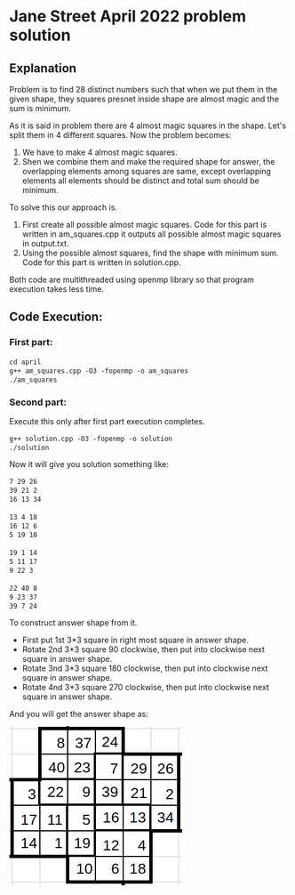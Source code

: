 # Jane Street April 2022 problem solution
## Explanation
Problem is to find 28 distinct numbers such that when we put them in the given shape, they squares presnet inside shape are almost magic and the sum is minimum.

As it is said in problem there are 4 almost magic squares in the shape. Let's split them in 4 different squares.
Now the problem becomes:
1. We have to make 4 almost magic squares.
2. Shen we combine them and make the required shape for answer, the overlapping elements among squares are same, except overlapping elements all elements should be distinct and total sum should be minimum.

To solve this our approach is.
1. First create all possible almost magic squares. Code for this part is written in am_squares.cpp it outputs all possible almost magic squares in output.txt.
2. Using the possible almost squares, find the shape with minimum sum. Code for this part is written in solution.cpp.

Both code are multithreaded using openmp library so that program execution takes less time.

## Code Execution:
### First part:
```
cd april
g++ am_squares.cpp -O3 -fopenmp -o am_squares
./am_squares
```
### Second part:
Execute this only after first part execution completes.
```
g++ solution.cpp -O3 -fopenmp -o solution
./solution
```

Now it will give you solution something like:
```
7 29 26 
39 21 2 
16 13 34 

13 4 18 
16 12 6 
5 19 10 

19 1 14 
5 11 17 
9 22 3 

22 40 8 
9 23 37 
39 7 24 
```
To construct answer shape from it.
* First put 1st 3\*3 square in right most square in answer shape.
* Rotate 2nd 3\*3 square 90 clockwise, then put into clockwise next square in answer shape.
* Rotate 3nd 3\*3 square 180 clockwise, then put into clockwise next square in answer shape.
* Rotate 4nd 3\*3 square 270 clockwise, then put into clockwise next square in answer shape.

And you will get the answer shape as:

![alt text](solution.png)
